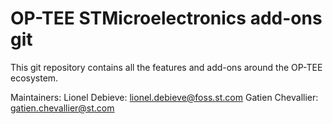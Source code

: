 # OP-TEE STMicroelectronics add-ons git

This git repository contains all the features and add-ons around the OP-TEE
ecosystem.

Maintainers:
Lionel Debieve: <lionel.debieve@foss.st.com>
Gatien Chevallier: <gatien.chevallier@st.com>
